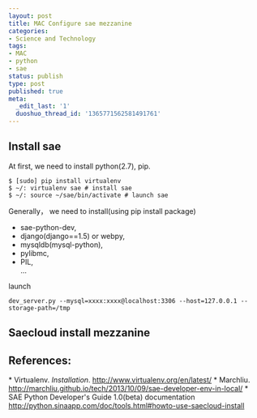 ```yaml
---
layout: post
title: MAC Configure sae mezzanine
categories:
- Science and Technology
tags:
- MAC
- python
- sae
status: publish
type: post
published: true
meta:
  _edit_last: '1'
  duoshuo_thread_id: '1365771562581491761'
---
```


## Install sae

At first, we need to install python(2.7), pip.

    $ [sudo] pip install virtualenv
    $ ~/: virtualenv sae # install sae
    $ ~/: source ~/sae/bin/activate # launch sae


Generally， we need to install(using pip install package)  
+ sae-python-dev,  
+ django(django==1.5) or webpy,  
+ mysqldb(mysql-python),  
+ pylibmc,  
+ PIL,  
...

launch
  
    dev_server.py --mysql=xxxx:xxxx@localhost:3306 --host=127.0.0.1 --storage-path=/tmp

<h2>Saecloud install mezzanine</h2>


<h2>References:</h2>
* Virtualenv. <em>Installation</em>. <a href="http://www.virtualenv.org/en/latest/" title="virtualenv">http://www.virtualenv.org/en/latest/</a>  
* Marchliu. <a href="http://marchliu.github.io/tech/2013/10/09/sae-developer-env-in-local/" title="sae-python-django">http://marchliu.github.io/tech/2013/10/09/sae-developer-env-in-local/</a>  
* SAE Python Developer's Guide 1.0(beta) documentation <a href="http://python.sinaapp.com/doc/tools.html#howto-use-saecloud-install" title="SAE Python Developer's Guide 1.0(beta) documentation">http://python.sinaapp.com/doc/tools.html#howto-use-saecloud-install</a>  